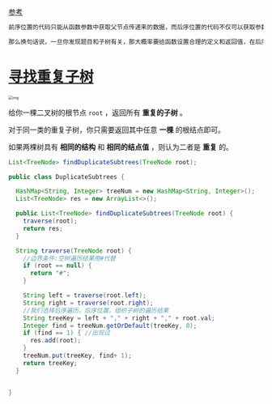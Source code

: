 [参考](https://labuladong.github.io/algo/2/21/40/)

```java
前序位置的代码只能从函数参数中获取父节点传递来的数据，而后序位置的代码不仅可以获取参数数据，还可以获取到子树通过函数返回值传递回来的数据。

那么换句话说，一旦你发现题目和子树有关，那大概率要给函数设置合理的定义和返回值，在后序位置写代码了。
```

# [寻找重复子树](https://leetcode.cn/problems/find-duplicate-subtrees/)

<img src="https://piggo-picture.oss-cn-hangzhou.aliyuncs.com/title.png" alt="img" style="zoom:50%;" />

给你一棵二叉树的根节点 `root` ，返回所有 **重复的子树** 。

对于同一类的重复子树，你只需要返回其中任意 **一棵** 的根结点即可。

如果两棵树具有 **相同的结构** 和 **相同的结点值** ，则认为二者是 **重复** 的。

```java
List<TreeNode> findDuplicateSubtrees(TreeNode root);

```



```java
public class DuplicateSubtrees {

  HashMap<String, Integer> treeNum = new HashMap<String, Integer>();
  List<TreeNode> res = new ArrayList<>();

  public List<TreeNode> findDuplicateSubtrees(TreeNode root) {
    traverse(root);
    return res;
  }

  String traverse(TreeNode root) {
    //边界条件:空树遍历结果用#代替
    if (root == null) {
      return "#";
    }

    String left = traverse(root.left);
    String right = traverse(root.right);
    //我们选择后序遍历，后序位置，组织子树的遍历结果
    String treeKey = left + "," + right + "," + root.val;
    Integer find = treeNum.getOrDefault(treeKey, 0);
    if (find == 1) { //出现过
      res.add(root);
    }
    treeNum.put(treeKey, find+ 1);
    return treeKey;
  }


}
```

